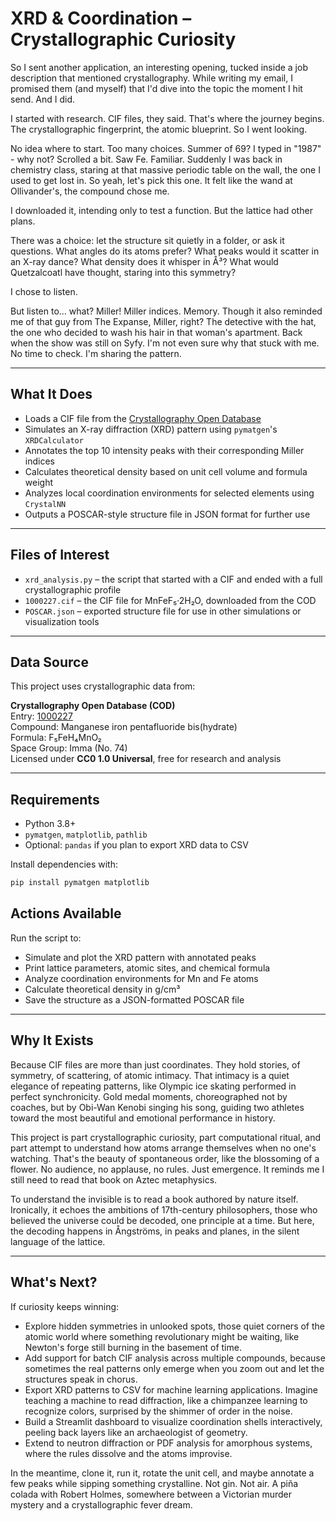 # XRD & Coordination – Crystallographic Curiosity

So I sent another application, an interesting opening, tucked inside a job description that mentioned crystallography. While writing my email, I promised them (and myself) that I'd dive into the topic the moment I hit send. And I did.

I started with research. CIF files, they said. That's where the journey begins. The crystallographic fingerprint, the atomic blueprint. So I went looking.

No idea where to start. Too many choices. Summer of 69? I typed in "1987" - why not? Scrolled a bit. Saw Fe. Familiar. Suddenly I was back in chemistry class, staring at that massive periodic table on the wall, the one I used to get lost in. So yeah, let's pick this one. It felt like the wand at Ollivander's, the compound chose me.

I downloaded it, intending only to test a function. But the lattice had other plans.

There was a choice: let the structure sit quietly in a folder, or ask it questions. What angles do its atoms prefer? What peaks would it scatter in an X-ray dance? What density does it whisper in Å³? What would Quetzalcoatl have thought, staring into this symmetry?

I chose to listen.

But listen to... what? Miller! Miller indices. Memory. Though it also reminded me of that guy from The Expanse, Miller, right? The detective with the hat, the one who decided to wash his hair in that woman's apartment. Back when the show was still on Syfy. I'm not even sure why that stuck with me. No time to check. I'm sharing the pattern.

---

## What It Does

- Loads a CIF file from the [Crystallography Open Database](https://www.crystallography.net/cod/1000227.html)  
- Simulates an X-ray diffraction (XRD) pattern using `pymatgen`'s `XRDCalculator`  
- Annotates the top 10 intensity peaks with their corresponding Miller indices  
- Calculates theoretical density based on unit cell volume and formula weight  
- Analyzes local coordination environments for selected elements using `CrystalNN`  
- Outputs a POSCAR-style structure file in JSON format for further use  

---

## Files of Interest

- `xrd_analysis.py` – the script that started with a CIF and ended with a full crystallographic profile  
- `1000227.cif` – the CIF file for MnFeF₅·2H₂O, downloaded from the COD  
- `POSCAR.json` – exported structure file for use in other simulations or visualization tools  

---

## Data Source

This project uses crystallographic data from:

**Crystallography Open Database (COD)**  
Entry: [1000227](https://www.crystallography.net/cod/1000227.html)  
Compound: Manganese iron pentafluoride bis(hydrate)  
Formula: F₅FeH₄MnO₂  
Space Group: Imma (No. 74)  
Licensed under **CC0 1.0 Universal**, free for research and analysis

---

## Requirements

- Python 3.8+  
- `pymatgen`, `matplotlib`, `pathlib`  
- Optional: `pandas` if you plan to export XRD data to CSV  

Install dependencies with:

```bash
pip install pymatgen matplotlib
```

## Actions Available

Run the script to:

- Simulate and plot the XRD pattern with annotated peaks  
- Print lattice parameters, atomic sites, and chemical formula  
- Analyze coordination environments for Mn and Fe atoms  
- Calculate theoretical density in g/cm³  
- Save the structure as a JSON-formatted POSCAR file  

---

## Why It Exists

Because CIF files are more than just coordinates. They hold stories, of symmetry, of scattering, of atomic intimacy. That intimacy is a quiet elegance of repeating patterns, like Olympic ice skating performed in perfect synchronicity. Gold medal moments, choreographed not by coaches, but by Obi-Wan Kenobi singing his song, guiding two athletes toward the most beautiful and emotional performance in history.

This project is part crystallographic curiosity, part computational ritual, and part attempt to understand how atoms arrange themselves when no one's watching. That's the beauty of spontaneous order, like the blossoming of a flower. No audience, no applause, no rules. Just emergence. It reminds me I still need to read that book on Aztec metaphysics.

To understand the invisible is to read a book authored by nature itself. Ironically, it echoes the ambitions of 17th-century philosophers, those who believed the universe could be decoded, one principle at a time. But here, the decoding happens in Ångströms, in peaks and planes, in the silent language of the lattice.

---

## What's Next?

If curiosity keeps winning:

- Explore hidden symmetries in unlooked spots, those quiet corners of the atomic world where something revolutionary might be waiting, like Newton's forge still burning in the basement of time.
- Add support for batch CIF analysis across multiple compounds, because sometimes the real patterns only emerge when you zoom out and let the structures speak in chorus.
- Export XRD patterns to CSV for machine learning applications. Imagine teaching a machine to read diffraction, like a chimpanzee learning to recognize colors, surprised by the shimmer of order in the noise.
- Build a Streamlit dashboard to visualize coordination shells interactively, peeling back layers like an archaeologist of geometry.
- Extend to neutron diffraction or PDF analysis for amorphous systems, where the rules dissolve and the atoms improvise.

In the meantime, clone it, run it, rotate the unit cell, and maybe annotate a few peaks while sipping something crystalline. Not gin. Not air. A piña colada with Robert Holmes, somewhere between a Victorian murder mystery and a crystallographic fever dream.
